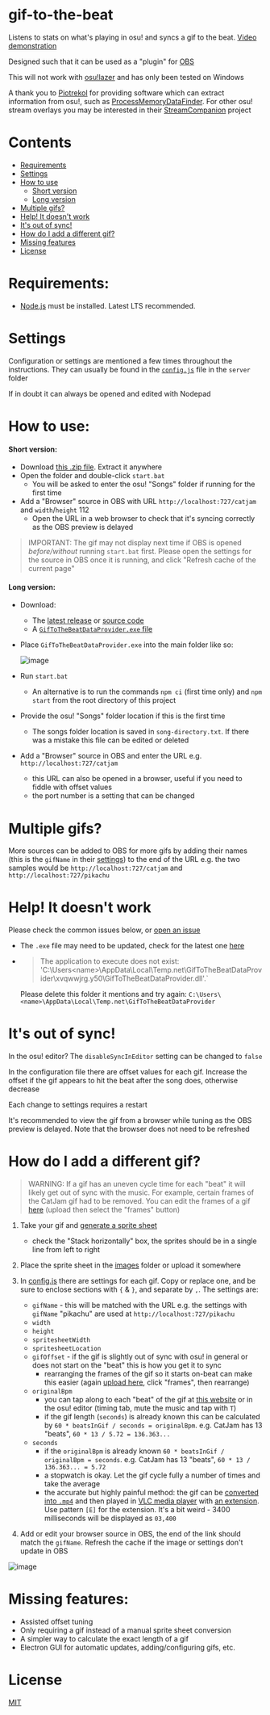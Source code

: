 # gif-to-the-beat

Listens to stats on what's playing in osu! and syncs a gif to the beat. [Video demonstration](https://youtu.be/aDBeuo3ENqU)

Designed such that it can be used as a "plugin" for [OBS](https://obsproject.com/)

This will not work with [osu!lazer](https://github.com/ppy/osu) and has only been tested on Windows

A thank you to [Piotrekol](https://github.com/Piotrekol) for providing software
which can extract information from osu!, such as [ProcessMemoryDataFinder](https://github.com/Piotrekol/ProcessMemoryDataFinder).
For other osu! stream overlays you may be interested in their [StreamCompanion](https://github.com/Piotrekol/StreamCompanion) project

# Contents

- [Requirements](#requirements)
- [Settings](#settings)
- [How to use](#how-to-use)
  - [Short version](#short-version)
  - [Long version](#long-version)
- [Multiple gifs?](#multiple-gifs)
- [Help! It doesn't work](#help-it-doesnt-work)
- [It's out of sync!](#its-out-of-sync)
- [How do I add a different gif?](#how-do-i-add-a-different-gif)
- [Missing features](#missing-features)
- [License](#license)

# Requirements:

- [Node.js](https://nodejs.org/en/download/) must be installed. Latest LTS recommended.

# Settings

Configuration or settings are mentioned a few times throughout the instructions.
They can usually be found in the [`config.js`](./server/config.js) file in the `server` folder

If in doubt it can always be opened and edited with Nodepad

# How to use:

#### Short version:

- Download [this .zip file](https://github.com/cadon0/gif-to-the-beat/releases/download/v1.0.1/gif-to-the-beat.zip). Extract it anywhere
- Open the folder and double-click `start.bat`
  - You will be asked to enter the osu! "Songs" folder if running for the first time
- Add a "Browser" source in OBS with URL `http://localhost:727/catjam` and `width`/`height` 112
  - Open the URL in a web browser to check that it's syncing correctly as the OBS preview is delayed

> IMPORTANT: The gif may not display next time if OBS is opened _before/without_ running `start.bat` first.
> Please open the settings for the source in OBS once it is running, and click "Refresh cache of the current page"

#### Long version:

- Download:

  - The [latest release](https://github.com/cadon0/gif-to-the-beat/releases) or [source code](https://github.com/cadon0/gif-to-the-beat/archive/master.zip)
  - A [`GifToTheBeatDataProvider.exe` file](https://github.com/cadon0/ProcessMemoryDataFinder/releases)

- Place `GifToTheBeatDataProvider.exe` into the main folder like so:

  ![image](https://user-images.githubusercontent.com/25311843/93601811-e1eec400-fa15-11ea-81c6-2cd2864433a3.png)

- Run `start.bat`
  - An alternative is to run the commands `npm ci` (first time only) and `npm start` from the root directory of this project
- Provide the osu! "Songs" folder location if this is the first time
  - The songs folder location is saved in `song-directory.txt`. If there was a mistake this file can be edited or deleted
- Add a "Browser" source in OBS and enter the URL e.g. `http://localhost:727/catjam`
  - this URL can also be opened in a browser, useful if you need to fiddle with offset values
  - the port number is a setting that can be changed

# Multiple gifs?

More sources can be added to OBS for more gifs by adding their names (this is the `gifName` in their [settings](./server/config.js)) to the end of the URL
e.g. the two samples would be `http://localhost:727/catjam` and `http://localhost:727/pikachu`

# Help! It doesn't work

Please check the common issues below, or [open an issue](https://github.com/cadon0/gif-to-the-beat/issues/new)

- The `.exe` file may need to be updated, check for the latest one [here](https://github.com/cadon0/ProcessMemoryDataFinder/releases)

- > The application to execute does not exist: 'C:\Users\<name>\AppData\Local\Temp.net\GifToTheBeatDataProvider\xvqwwjrg.y50\GifToTheBeatDataProvider.dll'.`

  Please delete this folder it mentions and try again: `C:\Users\<name>\AppData\Local\Temp.net\GifToTheBeatDataProvider`

# It's out of sync!

In the osu! editor? The `disableSyncInEditor` setting can be changed to `false`

In the configuration file there are offset values for each gif.
Increase the offset if the gif appears to hit the beat after the song does, otherwise decrease

Each change to settings requires a restart

It's recommended to view the gif from a browser while tuning as the OBS preview is delayed. Note that the browser does not need to be refreshed

# How do I add a different gif?

> WARNING: If a gif has an uneven cycle time for each "beat" it will likely get out of sync with the music.
> For example, certain frames of the CatJam gif had to be removed.
> You can edit the frames of a gif [here](https://ezgif.com/maker) (upload then select the "frames" button)

1. Take your gif and [generate a sprite sheet](https://ezgif.com/gif-to-sprite)

   - check the "Stack horizontally" box, the sprites should be in a single line from left to right

1. Place the sprite sheet in the [images](./app/images) folder or upload it somewhere

1. In [config.js](./server/config.js) there are settings for each gif. Copy or replace one, and be sure to enclose sections with `{` & `}`, and separate by `,`.
   The settings are:

   - `gifName` - this will be matched with the URL e.g. the settings with `gifName` "pikachu" are used at `http://localhost:727/pikachu`
   - `width`
   - `height`
   - `spritesheetWidth`
   - `spritesheetLocation`
   - `gifOffset` - if the gif is slightly out of sync with osu! in general or does not start on the "beat" this is how you get it to sync
     - rearranging the frames of the gif so it starts on-beat can make this easier (again [upload here](https://ezgif.com/maker), click "frames", then rearrange)
   - `originalBpm`
     - you can tap along to each "beat" of the gif at [this website](https://www.all8.com/tools/bpm.htm)
       or in the osu! editor (timing tab, mute the music and tap with `T`)
     - if the gif length (`seconds`) is already known this can be calculated by `60 * beatsInGif / seconds = originalBpm`.
       e.g. CatJam has 13 "beats", `60 * 13 / 5.72 = 136.363...`
   - `seconds`
     - if the `originalBpm` is already known `60 * beatsInGif / originalBpm = seconds`.
       e.g. CatJam has 13 "beats", `60 * 13 / 136.363... = 5.72`
     - a stopwatch is okay. Let the gif cycle fully a number of times and take the average
     - the accurate but highly painful method: the gif can be [converted into `.mp4`](https://ezgif.com/gif-to-mp4)
       and then played in [VLC media player](https://www.videolan.org/vlc/) with [an extension](https://addons.videolan.org/p/1154032/).
       Use pattern `[E]` for the extension. It's a bit weird - 3400 milliseconds will be displayed as `03,400`

1. Add or edit your browser source in OBS, the end of the link should match the `gifName`. Refresh the cache if the image or settings don't update in OBS

![image](https://user-images.githubusercontent.com/25311843/128113821-ca254db4-8881-4ae9-b1b4-f21bf79d6f88.png)

# Missing features:

- Assisted offset tuning
- Only requiring a gif instead of a manual sprite sheet conversion
- A simpler way to calculate the exact length of a gif
- Electron GUI for automatic updates, adding/configuring gifs, etc.

# License

[MIT](./LICENSE)
